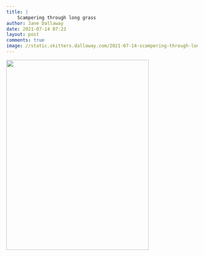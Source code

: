 ```yaml
---
title: |
    Scampering through long grass
author: Jane Dallaway
date: 2021-07-14 07:23
layout: post
comments: true
image: //static.skitters.dallaway.com/2021-07-14-scampering-through-long-grass-fullsize-0.jpeg
---
```




<a href="//static.skitters.dallaway.com/2021-07-14-scampering-through-long-grass-fullsize-0.jpeg"><img src="//static.skitters.dallaway.com/2021-07-14-scampering-through-long-grass-thumb-0.jpeg" width="375" height="500"></a>

